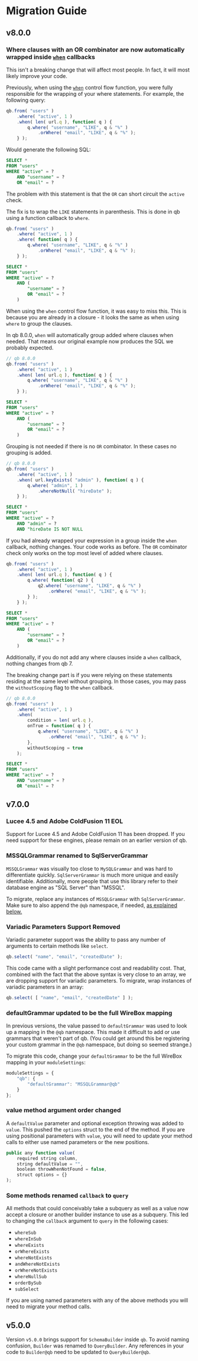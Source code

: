 # Migration Guide

## v8.0.0

### Where clauses with an OR combinator are now automatically wrapped inside [`when`](query-builder/building-queries/when.md#when) callbacks

This isn't a breaking change that will affect most people.  In fact, it will most likely improve your code.

Previously, when using the [`when`](query-builder/building-queries/when.md#when) control flow function, you were fully responsible for the wrapping of your where statements.  For example, the following query:

```javascript
qb.from( "users" )
    .where( "active", 1 )
    .when( len( url.q ), function( q ) {
        q.where( "username", "LIKE", q & "%" )
            .orWhere( "email", "LIKE", q & "%" );   
    } );
```

Would generate the following SQL:

```sql
SELECT *
FROM "users"
WHERE "active" = ?
    AND "username" = ?
    OR "email" = ?
```

The problem with this statement is that the `OR` can short circuit the `active` check.

The fix is to wrap the `LIKE` statements in parenthesis.  This is done in qb using a function callback to `where`.

```javascript
qb.from( "users" )
    .where( "active", 1 )
    .where( function( q ) {
        q.where( "username", "LIKE", q & "%" )
            .orWhere( "email", "LIKE", q & "%" );
    } );
```

```sql
SELECT *
FROM "users"
WHERE "active" = ?
    AND (
        "username" = ?
        OR "email" = ?
    )
```

When using the `when` control flow function, it was easy to miss this.  This is because you are already in a closure - it looks the same as when using `where` to group the clauses.

In qb 8.0.0, `when` will automatically group added where clauses when needed.  That means our original example now produces the SQL we probably expected.

```javascript
// qb 8.0.0
qb.from( "users" )
    .where( "active", 1 )
    .when( len( url.q ), function( q ) {
        q.where( "username", "LIKE", q & "%" )
            .orWhere( "email", "LIKE", q & "%" );   
    } );
```

```sql
SELECT *
FROM "users"
WHERE "active" = ?
    AND (
        "username" = ?
        OR "email" = ?
    )
```

Grouping is not needed if there is no `OR` combinator.  In these cases no grouping is added.

```javascript
// qb 8.0.0
qb.from( "users" )
    .where( "active", 1 )
    .when( url.keyExists( "admin" ), function( q ) {
        q.where( "admin", 1 )
            .whereNotNull( "hireDate" );
    } );
```

```sql
SELECT *
FROM "users"
WHERE "active" = ?
    AND "admin" = ?
    AND "hireDate IS NOT NULL
```

If you had already wrapped your expression in a group inside the `when` callback, nothing changes.  Your code works as before.  The `OR` combinator check only works on the top most level of added where clauses.

```javascript
qb.from( "users" )
    .where( "active", 1 )
    .when( len( url.q ), function( q ) {
        q.where( function( q2 ) {
            q2.where( "username", "LIKE", q & "%" )
                .orWhere( "email", "LIKE", q & "%" );
        } );
    } );
```

```sql
SELECT *
FROM "users"
WHERE "active" = ?
    AND (
        "username" = ?
        OR "email" = ?
    )
```

Additionally, if you do not add any where clauses inside a `when` callback, nothing changes from qb 7.

The breaking change part is if you were relying on these statements residing at the same level without grouping.  In those cases, you may pass the `withoutScoping` flag to the `when` callback.

```javascript
// qb 8.0.0
qb.from( "users" )
    .where( "active", 1 )
    .when(
        condition = len( url.q ),
        onTrue = function( q ) {
            q.where( "username", "LIKE", q & "%" )
                .orWhere( "email", "LIKE", q & "%" );   
        },
        withoutScoping = true
    );
```

```sql
SELECT *
FROM "users"
WHERE "active" = ?
    AND "username" = ?
    OR "email" = ?
```

## v7.0.0

### Lucee 4.5 and Adobe ColdFusion 11 EOL

Support for Lucee 4.5 and Adobe ColdFusion 11 has been dropped. If you need support for these engines, please remain on an earlier version of qb.

### MSSQLGrammar renamed to SqlServerGrammar

`MSSQLGrammar` was visually too close to `MySQLGrammar` and was hard to differentiate quickly. `SqlServerGrammar` is much more unique and easily identifiable. Additionally, more people that use this library refer to their database engine as "SQL Server" than "MSSQL".

To migrate, replace any instances of `MSSQLGrammar` with `SqlServerGrammar`. Make sure to also append the `@qb` namespace, if needed, [as explained below.](migration-guide.md#defaultgrammar-updated-to-be-the-full-wirebox-mapping)

### Variadic Parameters Support Removed

Variadic parameter support was the ability to pass any number of arguments to certain methods like `select`.

```javascript
qb.select( "name", "email", "createdDate" );
```

This code came with a slight performance cost and readability cost. That, combined with the fact that the above syntax is very close to an array, we are dropping support for variadic parameters. To migrate, wrap instances of variadic parameters in an array:

```javascript
qb.select( [ "name", "email", "createdDate" ] );
```

### defaultGrammar updated to be the full WireBox mapping

In previous versions, the value passed to `defaultGrammar` was used to look up a mapping in the `@qb` namespace. This made it difficult to add or use grammars that weren't part of qb. \(You could get around this be registering your custom grammar in the `@qb` namespace, but doing so seemed strange.\)

To migrate this code, change your `defaultGrammar` to be the full WireBox mapping in your `moduleSettings`:

```javascript
moduleSettings = {
    "qb": {
        "defaultGrammar": "MSSQLGrammar@qb"
    }
};
```

### value method argument order changed

A `defaultValue` parameter and optional exception throwing was added to `value`. This pushed the `options` struct to the end of the method. If you are using positional parameters with `value`, you will need to update your method calls to either use named parameters or the new positions.

```javascript
public any function value(
    required string column,
    string defaultValue = "",
    boolean throwWhenNotFound = false,
    struct options = {}
);
```

### Some methods renamed `callback` to `query`

All methods that could conceivably take a subquery as well as a value now accept a closure or another builder instance to use as a subquery. This led to changing the `callback` argument to `query` in the following cases:

* `whereSub`
* `whereInSub`
* `whereExists`
* `orWhereExists`
* `whereNotExists`
* `andWhereNotExists`
* `orWhereNotExists`
* `whereNullSub`
* `orderBySub`
* `subSelect`

If you are using named parameters with any of the above methods you will need to migrate your method calls.

## v5.0.0

Version `v5.0.0` brings support for `SchemaBuilder` inside `qb`. To avoid naming confusion, `Builder` was renamed to `QueryBuilder`. Any references in your code to `Builder@qb` need to be updated to `QueryBuilder@qb`.

